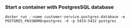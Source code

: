 ### Start a container with PostgresSQL database
```shell
docker run --name customer-service-postgres-database -e POSTGRES_PASSWORD=postgres -d -p 5433:5432 postgres
```